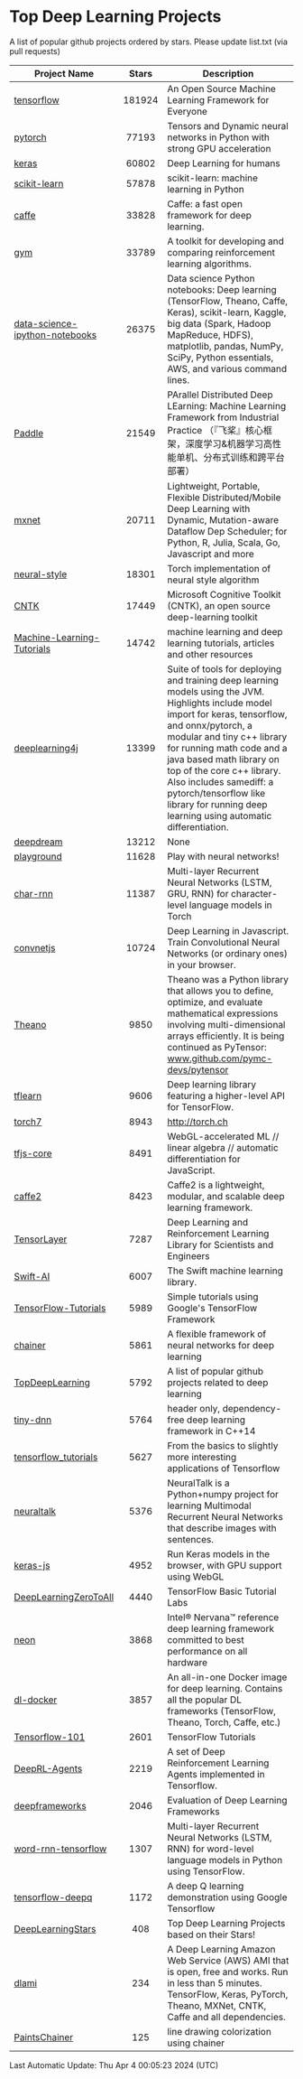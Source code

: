 # Top Deep Learning Projects
A list of popular github projects ordered by stars.
Please update list.txt (via pull requests)

|Project Name| Stars | Description |
| ---------- |:-----:| ----------- |
| [tensorflow](https://github.com/tensorflow/tensorflow) | 181924 | An Open Source Machine Learning Framework for Everyone |
| [pytorch](https://github.com/pytorch/pytorch) | 77193 | Tensors and Dynamic neural networks in Python with strong GPU acceleration |
| [keras](https://github.com/keras-team/keras) | 60802 | Deep Learning for humans |
| [scikit-learn](https://github.com/scikit-learn/scikit-learn) | 57878 | scikit-learn: machine learning in Python |
| [caffe](https://github.com/BVLC/caffe) | 33828 | Caffe: a fast open framework for deep learning. |
| [gym](https://github.com/openai/gym) | 33789 | A toolkit for developing and comparing reinforcement learning algorithms. |
| [data-science-ipython-notebooks](https://github.com/donnemartin/data-science-ipython-notebooks) | 26375 | Data science Python notebooks: Deep learning (TensorFlow, Theano, Caffe, Keras), scikit-learn, Kaggle, big data (Spark, Hadoop MapReduce, HDFS), matplotlib, pandas, NumPy, SciPy, Python essentials, AWS, and various command lines. |
| [Paddle](https://github.com/PaddlePaddle/Paddle) | 21549 | PArallel Distributed Deep LEarning: Machine Learning Framework from Industrial Practice （『飞桨』核心框架，深度学习&机器学习高性能单机、分布式训练和跨平台部署） |
| [mxnet](https://github.com/apache/mxnet) | 20711 | Lightweight, Portable, Flexible Distributed/Mobile Deep Learning with Dynamic, Mutation-aware Dataflow Dep Scheduler; for Python, R, Julia, Scala, Go, Javascript and more |
| [neural-style](https://github.com/jcjohnson/neural-style) | 18301 | Torch implementation of neural style algorithm |
| [CNTK](https://github.com/microsoft/CNTK) | 17449 | Microsoft Cognitive Toolkit (CNTK), an open source deep-learning toolkit |
| [Machine-Learning-Tutorials](https://github.com/ujjwalkarn/Machine-Learning-Tutorials) | 14742 | machine learning and deep learning tutorials, articles and other resources  |
| [deeplearning4j](https://github.com/deeplearning4j/deeplearning4j) | 13399 | Suite of tools for deploying and training deep learning models using the JVM. Highlights include model import for keras, tensorflow, and onnx/pytorch, a modular and tiny c++ library for running math code and a java based math library on top of the core c++ library. Also includes samediff: a pytorch/tensorflow like library for running deep learning using automatic differentiation. |
| [deepdream](https://github.com/google/deepdream) | 13212 | None |
| [playground](https://github.com/tensorflow/playground) | 11628 | Play with neural networks! |
| [char-rnn](https://github.com/karpathy/char-rnn) | 11387 | Multi-layer Recurrent Neural Networks (LSTM, GRU, RNN) for character-level language models in Torch |
| [convnetjs](https://github.com/karpathy/convnetjs) | 10724 | Deep Learning in Javascript. Train Convolutional Neural Networks (or ordinary ones) in your browser. |
| [Theano](https://github.com/Theano/Theano) | 9850 | Theano was a Python library that allows you to define, optimize, and evaluate mathematical expressions involving multi-dimensional arrays efficiently. It is being continued as PyTensor: www.github.com/pymc-devs/pytensor |
| [tflearn](https://github.com/tflearn/tflearn) | 9606 | Deep learning library featuring a higher-level API for TensorFlow. |
| [torch7](https://github.com/torch/torch7) | 8943 | http://torch.ch |
| [tfjs-core](https://github.com/tensorflow/tfjs-core) | 8491 | WebGL-accelerated ML // linear algebra // automatic differentiation for JavaScript. |
| [caffe2](https://github.com/facebookarchive/caffe2) | 8423 | Caffe2 is a lightweight, modular, and scalable deep learning framework. |
| [TensorLayer](https://github.com/tensorlayer/TensorLayer) | 7287 | Deep Learning and Reinforcement Learning Library for Scientists and Engineers  |
| [Swift-AI](https://github.com/Swift-AI/Swift-AI) | 6007 | The Swift machine learning library. |
| [TensorFlow-Tutorials](https://github.com/nlintz/TensorFlow-Tutorials) | 5989 | Simple tutorials using Google's TensorFlow Framework |
| [chainer](https://github.com/chainer/chainer) | 5861 | A flexible framework of neural networks for deep learning |
| [TopDeepLearning](https://github.com/aymericdamien/TopDeepLearning) | 5792 | A list of popular github projects related to deep learning |
| [tiny-dnn](https://github.com/tiny-dnn/tiny-dnn) | 5764 | header only, dependency-free deep learning framework in C++14 |
| [tensorflow_tutorials](https://github.com/pkmital/tensorflow_tutorials) | 5627 | From the basics to slightly more interesting applications of Tensorflow |
| [neuraltalk](https://github.com/karpathy/neuraltalk) | 5376 | NeuralTalk is a Python+numpy project for learning Multimodal Recurrent Neural Networks that describe images with sentences. |
| [keras-js](https://github.com/transcranial/keras-js) | 4952 | Run Keras models in the browser, with GPU support using WebGL |
| [DeepLearningZeroToAll](https://github.com/hunkim/DeepLearningZeroToAll) | 4440 | TensorFlow Basic Tutorial Labs |
| [neon](https://github.com/NervanaSystems/neon) | 3868 | Intel® Nervana™ reference deep learning framework committed to best performance on all hardware |
| [dl-docker](https://github.com/floydhub/dl-docker) | 3857 | An all-in-one Docker image for deep learning. Contains all the popular DL frameworks (TensorFlow, Theano, Torch, Caffe, etc.) |
| [Tensorflow-101](https://github.com/sjchoi86/Tensorflow-101) | 2601 | TensorFlow Tutorials |
| [DeepRL-Agents](https://github.com/awjuliani/DeepRL-Agents) | 2219 | A set of Deep Reinforcement Learning Agents implemented in Tensorflow. |
| [deepframeworks](https://github.com/zer0n/deepframeworks) | 2046 | Evaluation of Deep Learning Frameworks |
| [word-rnn-tensorflow](https://github.com/hunkim/word-rnn-tensorflow) | 1307 | Multi-layer Recurrent Neural Networks (LSTM, RNN) for word-level language models in Python using TensorFlow. |
| [tensorflow-deepq](https://github.com/siemanko/tensorflow-deepq) | 1172 | A deep Q learning demonstration using Google Tensorflow |
| [DeepLearningStars](https://github.com/hunkim/DeepLearningStars) | 408 | Top Deep Learning Projects based on their Stars! |
| [dlami](https://github.com/ritchieng/dlami) | 234 | A Deep Learning Amazon Web Service (AWS) AMI that is open, free and works. Run in less than 5 minutes. TensorFlow, Keras, PyTorch, Theano, MXNet, CNTK, Caffe and all dependencies. |
| [PaintsChainer](https://github.com/taizan/PaintsChainer) | 125 | line drawing colorization using chainer |

Last Automatic Update: Thu Apr  4 00:05:23 2024 (UTC)
